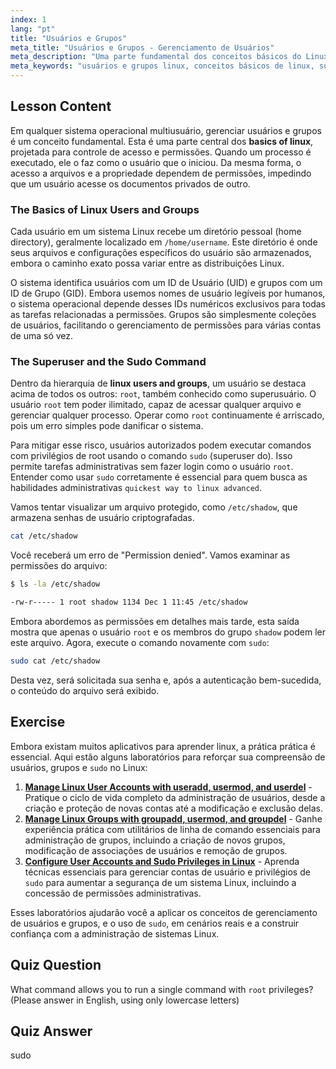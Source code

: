 ```yaml
---
index: 1
lang: "pt"
title: "Usuários e Grupos"
meta_title: "Usuários e Grupos - Gerenciamento de Usuários"
meta_description: "Uma parte fundamental dos conceitos básicos do Linux é entender o gerenciamento de usuários e grupos. Este guia aborda usuários e grupos do Linux, o superusuário root e o uso do comando sudo para privilégios elevados. Uma das melhores lições de tutorial de Linux para iniciantes."
meta_keywords: "usuários e grupos linux, conceitos básicos de linux, sudo, usuário root, UID, GID, gerenciamento de usuários, melhor tutorial linux, caminho mais rápido para linux avançado"
---
```


## Lesson Content

Em qualquer sistema operacional multiusuário, gerenciar usuários e grupos é um conceito fundamental. Esta é uma parte central dos **basics of linux**, projetada para controle de acesso e permissões. Quando um processo é executado, ele o faz como o usuário que o iniciou. Da mesma forma, o acesso a arquivos e a propriedade dependem de permissões, impedindo que um usuário acesse os documentos privados de outro.

### The Basics of Linux Users and Groups

Cada usuário em um sistema Linux recebe um diretório pessoal (home directory), geralmente localizado em `/home/username`. Este diretório é onde seus arquivos e configurações específicos do usuário são armazenados, embora o caminho exato possa variar entre as distribuições Linux.

O sistema identifica usuários com um ID de Usuário (UID) e grupos com um ID de Grupo (GID). Embora usemos nomes de usuário legíveis por humanos, o sistema operacional depende desses IDs numéricos exclusivos para todas as tarefas relacionadas a permissões. Grupos são simplesmente coleções de usuários, facilitando o gerenciamento de permissões para várias contas de uma só vez.

### The Superuser and the Sudo Command

Dentro da hierarquia de **linux users and groups**, um usuário se destaca acima de todos os outros: `root`, também conhecido como superusuário. O usuário `root` tem poder ilimitado, capaz de acessar qualquer arquivo e gerenciar qualquer processo. Operar como `root` continuamente é arriscado, pois um erro simples pode danificar o sistema.

Para mitigar esse risco, usuários autorizados podem executar comandos com privilégios de root usando o comando `sudo` (superuser do). Isso permite tarefas administrativas sem fazer login como o usuário `root`. Entender como usar `sudo` corretamente é essencial para quem busca as habilidades administrativas `quickest way to linux advanced`.

Vamos tentar visualizar um arquivo protegido, como `/etc/shadow`, que armazena senhas de usuário criptografadas.

```bash
cat /etc/shadow
```

Você receberá um erro de "Permission denied". Vamos examinar as permissões do arquivo:

```bash
$ ls -la /etc/shadow

-rw-r----- 1 root shadow 1134 Dec 1 11:45 /etc/shadow
```

Embora abordemos as permissões em detalhes mais tarde, esta saída mostra que apenas o usuário `root` e os membros do grupo `shadow` podem ler este arquivo. Agora, execute o comando novamente com `sudo`:

```bash
sudo cat /etc/shadow
```

Desta vez, será solicitada sua senha e, após a autenticação bem-sucedida, o conteúdo do arquivo será exibido.

## Exercise

Embora existam muitos aplicativos para aprender linux, a prática prática é essencial. Aqui estão alguns laboratórios para reforçar sua compreensão de usuários, grupos e `sudo` no Linux:

1. **[Manage Linux User Accounts with useradd, usermod, and userdel](https://labex.io/pt/labs/comptia-manage-linux-user-accounts-with-useradd-usermod-and-userdel-590837)** - Pratique o ciclo de vida completo da administração de usuários, desde a criação e proteção de novas contas até a modificação e exclusão delas.
2. **[Manage Linux Groups with groupadd, usermod, and groupdel](https://labex.io/pt/labs/comptia-manage-linux-groups-with-groupadd-usermod-and-groupdel-590836)** - Ganhe experiência prática com utilitários de linha de comando essenciais para administração de grupos, incluindo a criação de novos grupos, modificação de associações de usuários e remoção de grupos.
3. **[Configure User Accounts and Sudo Privileges in Linux](https://labex.io/pt/labs/comptia-configure-user-accounts-and-sudo-privileges-in-linux-590856)** - Aprenda técnicas essenciais para gerenciar contas de usuário e privilégios de `sudo` para aumentar a segurança de um sistema Linux, incluindo a concessão de permissões administrativas.

Esses laboratórios ajudarão você a aplicar os conceitos de gerenciamento de usuários e grupos, e o uso de `sudo`, em cenários reais e a construir confiança com a administração de sistemas Linux.

## Quiz Question

What command allows you to run a single command with `root` privileges? (Please answer in English, using only lowercase letters)

## Quiz Answer

sudo
